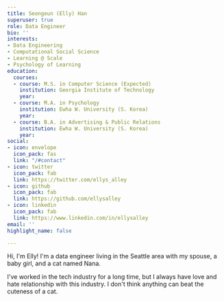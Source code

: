 ```yaml
---
title: Seongeun (Elly) Han
superuser: true
role: Data Engineer
bio: ''
interests:
- Data Engineering
- Computational Social Science
- Learning @ Scale
- Psychology of Learning
education:
  courses:
  - course: M.S. in Computer Science (Expected)
    institution: Georgia Institute of Technology
    year: 
  - course: M.A. in Psychology
    institution: Ewha W. University (S. Korea)
    year: 
  - course: B.A. in Advertising & Public Relations
    institution: Ewha W. University (S. Korea)
    year: 
social:
- icon: envelope
  icon_pack: fas
  link: "/#contact"
- icon: twitter
  icon_pack: fab
  link: https://twitter.com/ellys_alley
- icon: github
  icon_pack: fab
  link: https://github.com/ellysalley
- icon: linkedin
  icon_pack: fab
  link: https://www.linkedin.com/in/ellysalley
email: ''
highlight_name: false

---
```

Hi, I'm Elly! I'm a data engineer living in the Seattle area with my spouse, a baby girl, and a cat named Nana.

I've worked in the tech industry for a long time, but I always have love and hate relationship with this industry. I don't think anything can beat the cuteness of a cat.